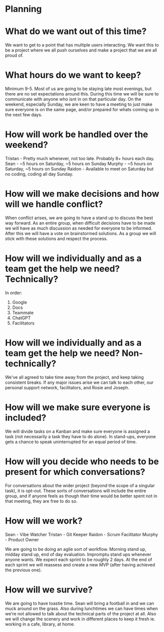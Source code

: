 # Planning
# What do we want out of this time?
We want to get to a point that has multiple users interacting. We want this to be a project where we all push ourselves and make a project that we are all proud of. 

# What hours do we want to keep?
Minimum 9-5. Most of us are going to be staying late most evenings, but there are no set expectations around this. During this time we will be sure to communicate with anyone who isnt in on that particular day. On the weekend, especially Sunday, we are keen to have a meeting to just make sure everyone is on the same page, and/or prepared for whats coming up in the next few days. 

# How will work be handled over the weekend?
Tristan - Pretty much whenever, not too late. Probably 8+ hours each day. 
Sean - ~5 hours on Saturday, ~5 hours on Sunday
Murphy - ~5 hours on Saturday, ~5 hours on Sunday
Raidon - Available to meet on Saturday but no coding, coding all day Sunday.

# How will we make decisions and how will we handle conflict?
When conflict arises, we are going to have a stand up to discuss the best way forward. As an entire group, when difficult decisions have to be made we will have as much discussion as needed for everyone to be informed. After this we will have a vote on brainstormed solutions. As a group we will stick with these solutions and respect the process. 

# How will we individually and as a team get the help we need? Technically?
In order: 
1. Google
2. Docs
3. Teammate
4. ChatGPT
5. Facilitators

# How will we individually and as a team get the help we need? Non-technically?
We've all agreed to take time away from the project, and keep taking consistent breaks. If any major issues arise we can talk to each other, our personal support network, facilitators, and Rosie and Joseph.  

# How will we make sure everyone is included? 
We will divide tasks on a Kanban and make sure everyone is assigned a task (not necessarily a task they have to do alone). In stand-ups, everyone gets a chance to speak uninterrupted for an equal period of time. 

# How will you decide who needs to be present for which conversations? 
For conversations about the wider project (beyond the scope of a singular task), it is opt-out. These sorts of conversations will include the entire group, and if anyone feels as though their time would be better spent not in that meeting, they are free to do so. 

# How will we work? 
Sean - Vibe Watcher
Tristan - Git Keeper
Raidon - Scrum Facilitator
Murphy - Product Owner

We are going to be doing an agile sort of workflow. Morning stand up, midday stand up, end of day evaluation. Impromptu stand ups whenever anyone wants. We expect each sprint to be roughly 2 days. At the end of each sprint we will reassess and create a new MVP (after having achieved the previous one).

# How will we survive? 
We are going to have toastie time. Sean will bring a football in and we can muck around on the grass. Also during lunchtimes we can have times when we're not allowed to talk about the technical parts of the project at all. Also we will change the scenery and work in different places to keep it fresh ie. working in a cafe, library, at home. 

